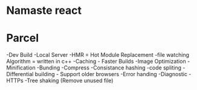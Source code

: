 # Namaste react

# Parcel

-Dev Build
-Local Server
-HMR = Hot Module Replacement
-file watching Algorithm = written in c++
-Caching - Faster Builds
-Image Optimization
-Minification
-Bunding
-Compress
-Consistance hashing
-code spliting
-Differential building - Support older browsers
-Error handing
-Diagnostic
-HTTPs
-Tree shaking (Remove unused file)
